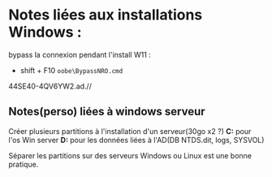 # Notes liées aux installations Windows :

bypass la connexion pendant l'install W11 :
 - shift + F10 `oobe\BypassNRO.cmd`
  
44SE40-4QV6YW2.ad.//


## Notes(perso) liées à windows serveur

Créer plusieurs partitions à l'installation d'un serveur(30go x2 ?) __C:__ pour l'os Win server __D:__ pour les données liées à l'AD(DB NTDS.dit, logs, SYSVOL)  

Séparer les partitions sur des serveurs Windows ou Linux est une bonne pratique.  

